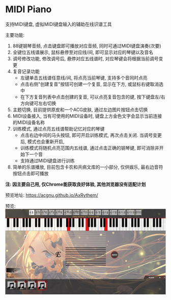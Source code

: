 # MIDI Piano 
支持MIDI键盘, 虚拟MIDI键盘输入的辅助在线识谱工具

主要功能:
1. 88键钢琴音频, 点击键盘即可播放对应音频, 同时可通过MIDI键盘演奏(次要)
2. 全键位五线谱展示, 鼠标悬停至对应线/间, 即可显示对应的琴键以及音名
3. 调号修改功能, 修改调号后, 悬停对应五线谱时, 对应琴键会将根据当前调号变更
4. 复音记录功能
	+ 左键单击五线谱任意线/间, 将点亮当前琴键, 支持多个音同时点亮
	+ 点击右侧"创建复音"按钮可创建一个复音, 显示在下方, 或鼠标右键取消选中
	+ 在下方复音列表中点击创建的复音, 可以点亮复音包含的键, 按下键盘左/右方向键可左右切换
5. 主题切换, 目前提供原皮和一个ACG皮肤, 通过左边图片按钮点击切换
6. MIDI设备接入, 当有可使用的MIDI设备时, 键盘上方金色文字会显示当前连接的MIDI设备名称
7. 训练模式, 通过点亮五线谱帮助记忆对应的琴键
    + 点击右边中间的马头按钮, 即可开启训练模式, 再次点击关闭. 当调号变更后, 模式也会重新开启, 
    + 训练模式将随机点亮范围内五线谱, 通过点击正确的钢琴键, 即可消除并开始下一个音
    + 支持通过MIDI键盘进行训练
8. 简单的乐谱播放, 目前包含卡农和共病文库的一小部分, 仅供娱乐, 最右边音符按钮点击即可播放

**注: 因主要自己用, 仅Chrome能获取良好体验, 其他浏览器没有适配计划**

预览地址: https://acgnu.github.io/AxRythem/

预览:
![preview.png](https://raw.githubusercontent.com/Acgnu/AxRythem/master/preview.jpg "preview")


	
